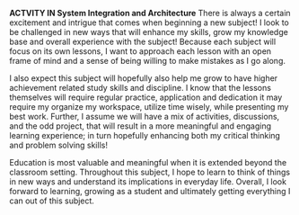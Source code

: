 **ACTVITY IN System Integration and Architecture**
There is always a certain excitement and intrigue that comes when beginning a new subject! I look to be challenged in new ways that will enhance my skills, grow my knowledge base and overall experience with the subject! Because each subject will focus on its own lessons, I want to approach each lesson with an open frame of mind and a sense of being willing to make mistakes as I go along.

I also expect this subject will hopefully also help me grow to have higher achievement related study skills and discipline. I know that the lessons themselves will require regular practice, application and dedication it may require my organize my workspace, utilize time wisely, while presenting my best work. Further, I assume we will have a mix of activities, discussions, and the odd project, that will result in a more meaningful and engaging learning experience; in turn hopefully enhancing both my critical thinking and problem solving skills!

Education is most valuable and meaningful when it is extended beyond the classroom setting. Throughout this subject, I hope to learn to think of things in new ways and understand its implications in everyday life. Overall, I look forward to learning, growing as a student and ultimately getting everything I can out of this subject.
